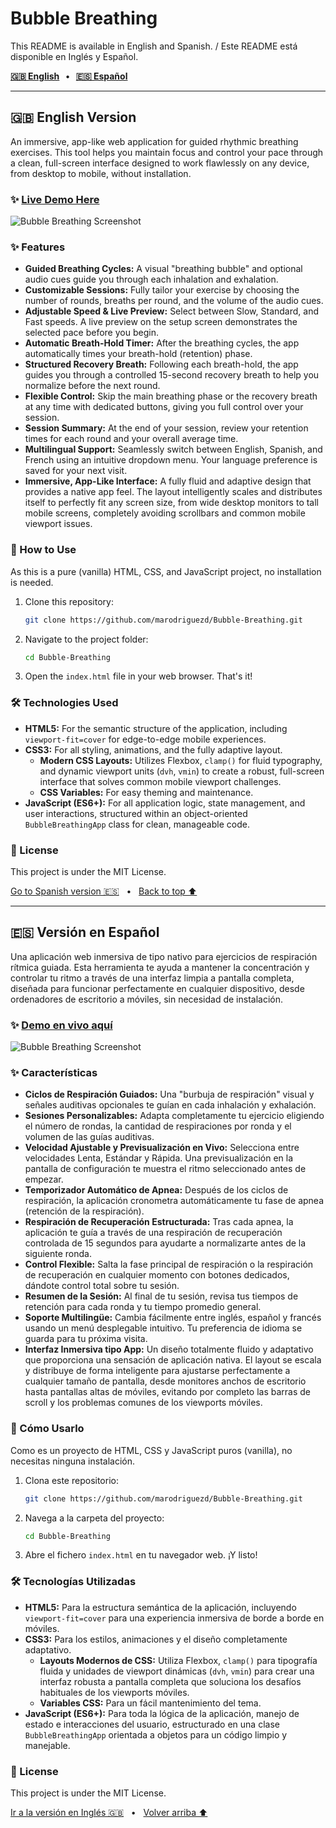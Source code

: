 # Bubble Breathing

This README is available in English and Spanish. / Este README está disponible en Inglés y Español.

**[🇬🇧 English](#english-version)   •   [🇪🇸 Español](#version-en-espanol)**

---

<a name="english-version"></a>
## 🇬🇧 English Version

An immersive, app-like web application for guided rhythmic breathing exercises. This tool helps you maintain focus and control your pace through a clean, full-screen interface designed to work flawlessly on any device, from desktop to mobile, without installation.

### ✨ [Live Demo Here](https://marodriguezd.github.io/Bubble-Breathing/)

![Bubble Breathing Screenshot](https://raw.githubusercontent.com/marodriguezd/Bubble-Breathing/main/demo-screenshot.png)

### ✨ Features

- **Guided Breathing Cycles:** A visual "breathing bubble" and optional audio cues guide you through each inhalation and exhalation.
- **Customizable Sessions:** Fully tailor your exercise by choosing the number of rounds, breaths per round, and the volume of the audio cues.
- **Adjustable Speed & Live Preview:** Select between Slow, Standard, and Fast speeds. A live preview on the setup screen demonstrates the selected pace before you begin.
- **Automatic Breath-Hold Timer:** After the breathing cycles, the app automatically times your breath-hold (retention) phase.
- **Structured Recovery Breath:** Following each breath-hold, the app guides you through a controlled 15-second recovery breath to help you normalize before the next round.
- **Flexible Control:** Skip the main breathing phase or the recovery breath at any time with dedicated buttons, giving you full control over your session.
- **Session Summary:** At the end of your session, review your retention times for each round and your overall average time.
- **Multilingual Support:** Seamlessly switch between English, Spanish, and French using an intuitive dropdown menu. Your language preference is saved for your next visit.
- **Immersive, App-Like Interface:** A fully fluid and adaptive design that provides a native app feel. The layout intelligently scales and distributes itself to perfectly fit any screen size, from wide desktop monitors to tall mobile screens, completely avoiding scrollbars and common mobile viewport issues.

### 🚀 How to Use

As this is a pure (vanilla) HTML, CSS, and JavaScript project, no installation is needed.

1.  Clone this repository:
    ```bash
    git clone https://github.com/marodriguezd/Bubble-Breathing.git
    ```
2.  Navigate to the project folder:
    ```bash
    cd Bubble-Breathing
    ```
3.  Open the `index.html` file in your web browser. That's it!

### 🛠️ Technologies Used

- **HTML5:** For the semantic structure of the application, including `viewport-fit=cover` for edge-to-edge mobile experiences.
- **CSS3:** For all styling, animations, and the fully adaptive layout.
  - **Modern CSS Layouts:** Utilizes Flexbox, `clamp()` for fluid typography, and dynamic viewport units (`dvh`, `vmin`) to create a robust, full-screen interface that solves common mobile viewport challenges.
  - **CSS Variables:** For easy theming and maintenance.
- **JavaScript (ES6+):** For all application logic, state management, and user interactions, structured within an object-oriented `BubbleBreathingApp` class for clean, manageable code.

### 📄 License

This project is under the MIT License.

[Go to Spanish version 🇪🇸](#version-en-espanol)   •   [Back to top ⬆️](#bubble-breathing)

---

<a name="version-en-espanol"></a>
## 🇪🇸 Versión en Español

Una aplicación web inmersiva de tipo nativo para ejercicios de respiración rítmica guiada. Esta herramienta te ayuda a mantener la concentración y controlar tu ritmo a través de una interfaz limpia a pantalla completa, diseñada para funcionar perfectamente en cualquier dispositivo, desde ordenadores de escritorio a móviles, sin necesidad de instalación.

### ✨ [Demo en vivo aquí](https://marodriguezd.github.io/Bubble-Breathing/)

![Bubble Breathing Screenshot](https://raw.githubusercontent.com/marodriguezd/Bubble-Breathing/main/demo-screenshot_es.png)

### ✨ Características

- **Ciclos de Respiración Guiados:** Una "burbuja de respiración" visual y señales auditivas opcionales te guían en cada inhalación y exhalación.
- **Sesiones Personalizables:** Adapta completamente tu ejercicio eligiendo el número de rondas, la cantidad de respiraciones por ronda y el volumen de las guías auditivas.
- **Velocidad Ajustable y Previsualización en Vivo:** Selecciona entre velocidades Lenta, Estándar y Rápida. Una previsualización en la pantalla de configuración te muestra el ritmo seleccionado antes de empezar.
- **Temporizador Automático de Apnea:** Después de los ciclos de respiración, la aplicación cronometra automáticamente tu fase de apnea (retención de la respiración).
- **Respiración de Recuperación Estructurada:** Tras cada apnea, la aplicación te guía a través de una respiración de recuperación controlada de 15 segundos para ayudarte a normalizarte antes de la siguiente ronda.
- **Control Flexible:** Salta la fase principal de respiración o la respiración de recuperación en cualquier momento con botones dedicados, dándote control total sobre tu sesión.
- **Resumen de la Sesión:** Al final de tu sesión, revisa tus tiempos de retención para cada ronda y tu tiempo promedio general.
- **Soporte Multilingüe:** Cambia fácilmente entre inglés, español y francés usando un menú desplegable intuitivo. Tu preferencia de idioma se guarda para tu próxima visita.
- **Interfaz Inmersiva tipo App:** Un diseño totalmente fluido y adaptativo que proporciona una sensación de aplicación nativa. El layout se escala y distribuye de forma inteligente para ajustarse perfectamente a cualquier tamaño de pantalla, desde monitores anchos de escritorio hasta pantallas altas de móviles, evitando por completo las barras de scroll y los problemas comunes de los viewports móviles.

### 🚀 Cómo Usarlo

Como es un proyecto de HTML, CSS y JavaScript puros (vanilla), no necesitas ninguna instalación.

1.  Clona este repositorio:
    ```bash
    git clone https://github.com/marodriguezd/Bubble-Breathing.git
    ```
2.  Navega a la carpeta del proyecto:
    ```bash
    cd Bubble-Breathing
    ```
3.  Abre el fichero `index.html` en tu navegador web. ¡Y listo!

### 🛠️ Tecnologías Utilizadas

- **HTML5:** Para la estructura semántica de la aplicación, incluyendo `viewport-fit=cover` para una experiencia inmersiva de borde a borde en móviles.
- **CSS3:** Para los estilos, animaciones y el diseño completamente adaptativo.
  - **Layouts Modernos de CSS:** Utiliza Flexbox, `clamp()` para tipografía fluida y unidades de viewport dinámicas (`dvh`, `vmin`) para crear una interfaz robusta a pantalla completa que soluciona los desafíos habituales de los viewports móviles.
  - **Variables CSS:** Para un fácil mantenimiento del tema.
- **JavaScript (ES6+):** Para toda la lógica de la aplicación, manejo de estado e interacciones del usuario, estructurado en una clase `BubbleBreathingApp` orientada a objetos para un código limpio y manejable.

### 📄 License

This project is under the MIT License.

[Ir a la versión en Inglés 🇬🇧](#english-version)   •   [Volver arriba ⬆️](#bubble-breathing)